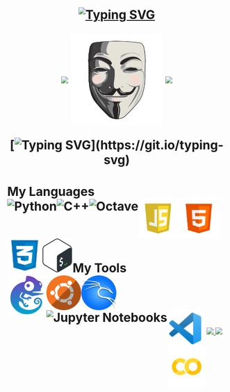
<h1 align="center">

[![Typing SVG](https://readme-typing-svg.herokuapp.com?font=Fira+Code&weight=900&size=50&duration=15000&pause=10000000&color=A50000&multiline=true&repeat=true&random=false&width=3000&height=90&lines=01001000+01000101+01001100+01001100+01001111+00100000+01010111+01001111+01010010+01001100+01000100+)](https://git.io/typing-svg)

<div align="center">
  <img height="140em" align="center" src="https://github-readme-stats.vercel.app/api/top-langs/?username=JWchester&layout=compact&langs_count=7&theme=dark&title_color=FFFFFF&text_color=FFFFFF&icon_color=FFFFFF&bg_color=071DA5&" />

  <img height="210em" align="center" src="https://github.com/JWchester/Icons/blob/main/Anonymous.png" />
  
  <img height="140em" align="center" src="https://github-readme-stats.vercel.app/api?username=JWchester&show_icons=true&theme=dark&include_all_commits=true&count_private=true&title_color=FFFFFF&text_color=FFFFFF&icon_color=FFFFFF&bg_color=A50000&"/>
  


[![Typing SVG](https://readme-typing-svg.herokuapp.com?font=Fira+Code&weight=900&size=50&duration=15000&pause=10000000&color=A50000&multiline=true&repeat=true&random=false&width=2000&height=90&lines=-..+---+-.+-+%2F+-.-.+.-.+.+.-+-+.+%2F+.-+-.+%2F+.+-.+.+--+-.--+%2F+-+---+%2F+.---+..-+...+-+..+..-.+-.--+%2F+-.--+---+..-+.-.+%2F+---+.--+-.+%2F+..+-.+-.-.+---+--+.--.+.+-+.+-.+-.-.+.)](https://git.io/typing-svg)
</div>
</h1>



<h1 align="left"> My Languages

<div align = "left">
<img style = "margin = 10px" align = "left" alt = "Python" height = "80" src = "https://cdn.jsdelivr.net/gh/devicons/devicon/icons/python/python-original.svg" />
<img style = "margin = 10px" align = "left" alt = "C++" height = "80" src = https://cdn.jsdelivr.net/gh/devicons/devicon/icons/cplusplus/cplusplus-original.svg /> 
<img style = "margin = 10px" align = "left" alt = "Octave" height = "85" src="https://cdn.jsdelivr.net/gh/devicons/devicon/icons/matlab/matlab-original.svg" />
<img style = "margin = 10px" align = "left" alt = "JavaScript" height = 90 <img src="https://github.com/JWchester/Icons/blob/main/JavScript.png"/>
<img style = "margin = 10px" align = "left" alt = "HTML5" height = 90 <img src="https://github.com/JWchester/Icons/blob/main/HTML5.png"/>
<img style = "margin = 10px" align = "left" alt = "CSS3" height = 80 <img src="https://github.com/JWchester/Icons/blob/main/CSS3.png"/>
<img style = "margin-right = 100px" align = "left" alt = "CSS3" height = 80 <img src="https://github.com/JWchester/Icons/blob/main/Bash.png"/>
</div>
<br>
<br>
<br>
</h1>



<h1 align="left"> My Tools 

 
 <div align = "left">
 <img style = "margin = 20px" align = "left" alt = "GNS3" height = "90" src = "https://github.com/JWchester/Icons/blob/main/GNS3.png" />
 <img style = "margin = 10px" align = "left" alt = "Linux Ubuntu" height = "80" src = "https://github.com/JWchester/Icons/blob/main/Linux%20Ubuntu.png" />
 <img style = "margin = 10px" align = "left" alt = "Kali Linux" height = "80" src = "https://github.com/JWchester/Icons/blob/main/Kali%20Linux.png" />
 <img style = "margin = 10px" align = "left" alt = "Jupyter Notebooks" height = "90" src="https://cdn.jsdelivr.net/gh/devicons/devicon/icons/jupyter/jupyter-original-wordmark.svg" />
 <img style = "margin = 10px" align = "left" alt = "VS Code" height = "85" src = "https://github.com/JWchester/Icons/blob/main/VS%20Code.png" />
 <img style = "margin = 10px" align = "left" alt = "Google Colab" height = "90" src = "https://github.com/JWchester/Icons/blob/main/Google%20Colab.png" />
 </div>
 <br>
 <br>
 <br>
 </h1>

 
 

<div align = "center">

<div align = "center">
<a href="https://instagram.com/joao.paulo56" alt = "Instagram" target="_blank"> <img src = "https://img.shields.io/badge/Instagram-E4405F?style=for-the-badge&logo=instagram&logoColor=white "target =" _ blank "> </a>
<a href="https://www.linkedin.com/in/jo%C3%A3o-paulo-gomes-barbosa-a1384a1b1/" target="_blank"> <img src = "https://img.shields.io/badge/LinkedIn-0077B5?style=for-the-badge&logo=linkedin&logoColor=white "target =" _ blank "> </a>
 

  


